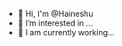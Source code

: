 - 👋 Hi, I'm @Haineshu
- 👀 I’m interested in ...
- 🌱 I am currently working...

<!---
Haineshu/Haineshu is a ✨ special ✨ repository because its `README.md` (this file) appears on your GitHub profile.
You can click the Preview link to take a look at your changes.
--->
